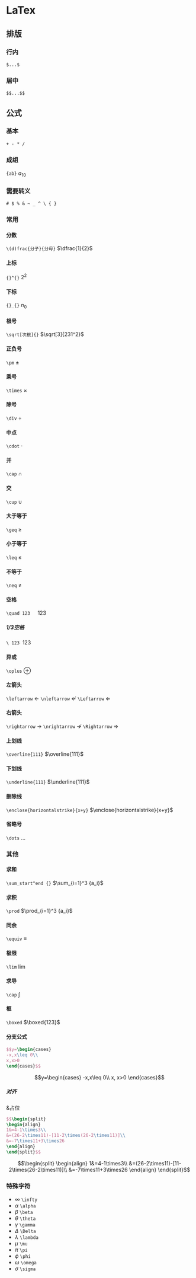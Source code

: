 # LaTex
## 排版
### 行内
`$...$`
### 居中
`$$...$$`
## 公式
### 基本
`+ - * /`
### 成组
`{ab}`
$a_{10}$
### 需要转义
`# $ % & ~ _ ^ \ { }`
### 常用
#### 分数
`\(d)frac{分子}{分母}`
$\dfrac{1}{2}$
#### 上标
`{}^{}`
$2^2$
#### 下标
`{}_{}`
$n_0$
#### 根号
`\sqrt[次根]{}`
$\sqrt[3]{231^2}$
#### 正负号
`\pm`
$\pm$
#### 乘号
`\times`
$\times$
#### 除号
`\div`
$\div$
#### 中点
`\cdot`
$\cdot$
#### 并
`\cap`
$\cap$
#### 交
`\cup`
$\cup$
#### 大于等于
`\geq`
$\geq$
#### 小于等于
`\leq`
$\leq$
#### 不等于
`\neq`
$\neq$
#### 空格
`\quad 123`
$\quad 123$
##### 1/3空格
`\ 123`
$\ 123$
#### 异或
`\oplus`
$\oplus$
#### 左箭头
`\leftarrow`
$\leftarrow$
`\nleftarrow`
$\nleftarrow$
`\Leftarrow`
$\Leftarrow$
#### 右箭头
`\rightarrow`
$\rightarrow$
`\nrightarrow`
$\nrightarrow$
`\Rightarrow`
$\Rightarrow$
#### 上划线
`\overline{111}`
$\overline{111}$
#### 下划线
`\underline{111}`
$\underline{111}$
#### 删除线
`\enclose{horizontalstrike}{x+y}`
$\enclose{horizontalstrike}{x+y}$
#### 省略号
`\dots`
$\dots$
### 其他
#### 求和
`\sum_start^end {}`
$\sum_{i=1}^3 {a_i}$
#### 求积
`\prod`
$\prod_{i=1}^3 {a_i}$
#### 同余
`\equiv`
$\equiv$
#### 极限
`\lim`
$\lim$
#### 求导
`\cap`
$\int$
#### 框
`\boxed`
$\boxed{123}$
#### 分支公式
```latex
$$y=\begin{cases}
-x,x\leq 0\\
x,x>0
\end{cases}$$
```
$$y=\begin{cases}
-x,x\leq 0\\
x, x>0
\end{cases}$$
##### 对齐
&占位
```latex
$$\begin{split}
\begin{align}
1&=4-1\times3\\
&=(26-2\times11)-[11-2\times(26-2\times11)]\\
&=-7\times11+3\times26
\end{align}
\end{split}$$

```
$$\begin{split}
\begin{align}
1&=4-1\times3\\
&=(26-2\times11)-[11-2\times(26-2\times11)]\\
&=-7\times11+3\times26
\end{align}
\end{split}$$
### 特殊字符
- $\infty$
`\infty`
- $\alpha$
`\alpha`
- $\beta$
`\beta`
- $\theta$
`\theta`
- $\gamma$
`\gamma`
- $\Delta$
`\Delta`
- $\lambda$
`\lambda`
- $\mu$
`\mu`
- $\pi$
`\pi`
- $\phi$
`\phi`
- $\omega$
`\omega`
- $\sigma$
`\sigma`
